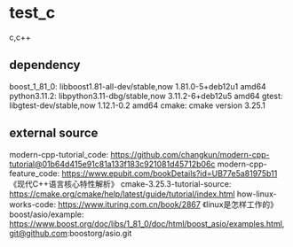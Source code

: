 # test_c

c,c++

##  dependency

boost_1_81_0: libboost1.81-all-dev/stable,now 1.81.0-5+deb12u1 amd64
python3.11.2: libpython3.11-dbg/stable,now 3.11.2-6+deb12u5 amd64
gtest: libgtest-dev/stable,now 1.12.1-0.2 amd64
cmake: cmake version 3.25.1

##  external source

modern-cpp-tutorial_code: https://github.com/changkun/modern-cpp-tutorial@01b64d415e91c81a133f183c921081d45712b06c
modern-cpp-feature_code: https://www.epubit.com/bookDetails?id=UB77e5a81975b11 《现代C++语言核心特性解析》
cmake-3.25.3-tutorial-source: https://cmake.org/cmake/help/latest/guide/tutorial/index.html
how-linux-works-code: https://www.ituring.com.cn/book/2867 《linux是怎样工作的》
boost/asio/example: https://www.boost.org/doc/libs/1_81_0/doc/html/boost_asio/examples.html, git@github.com:boostorg/asio.git
